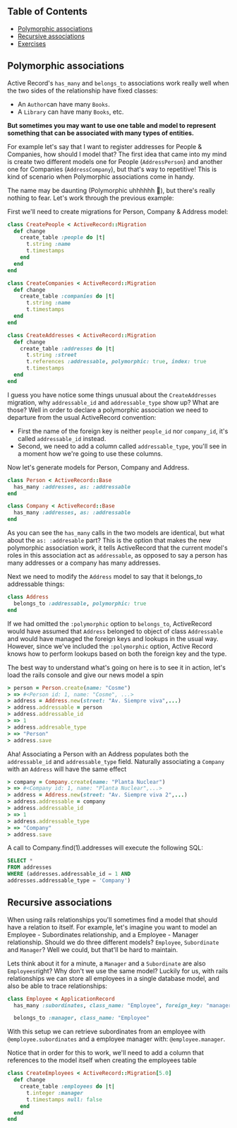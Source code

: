 ## Table of Contents

* [Polymorphic associations](#polymorphic-associations)
* [Recursive associations](#recursive-associations) 
* [Exercises](https://github.com/hackerschoolmty/the-web-developer/blob/master/Semana%204.-%20Manejo%20de%20usuarios%20en%20una%20aplicacion%20web/01/exercises.md)

## Polymorphic associations

Active Record's `has_many` and `belongs_to` associations work really well when the two sides of the relationship have fixed classes: 

- An `Author`can have many `Books`. 
- A `Library` can have many `Books`, etc. 

**But sometimes you may want to use one table and model to represent something that can be associated with many types of entities.**

For example let's say that I want to register addresses for People & Companies, how should I model that? The first idea that came into my mind is create two different models one for People (`AddressPerson`) and another one for Companies (`AddressCompany`), but that's way to repetitive! This is kind of scenario when Polymorphic associations come in handy.

The name may be daunting (Polymorphic uhhhhhh :ghost:), but there's really nothing to fear. Let's work through the previous example: 


First we'll need to create migrations for Person, Company & Address model: 

```ruby
class CreatePeople < ActiveRecord::Migration
  def change
    create_table :people do |t|
      t.string :name
      t.timestamps
    end
  end
end

class CreateCompanies < ActiveRecord::Migration
  def change
    create_table :companies do |t|
      t.string :name
      t.timestamps
  end
end

class CreateAddresses < ActiveRecord::Migration
  def change
    create_table :addresses do |t|
      t.string :street
      t.references :addressable, polymorphic: true, index: true
      t.timestamps
  end
end
```

I guess you have notice some things unusual about the `CreateAddresses` migration, why `addressable_id` and `addressable_type` show up? What are those? Well in order to declare a polymorphic association we need to departure from the usual ActiveRecord convention: 

- First the name of the foreign key is neither `people_id` nor `company_id`, it's called `addressable_id` instead. 
- Second, we need to add a column called `addressable_type`, you'll see in a moment how we're going to use these columns.

Now let's generate models for Person, Company and Address. 

```ruby
class Person < ActiveRecord::Base
  has_many :addresses, as: :addressable
end

class Company < ActiveRecord::Base
  has_many :addresses, as: :addressable
end
```

As you can see the `has_many` calls in the two models are identical, but what about the `as: :addresable` part? This is the option that makes the new polymorphic association work, it tells ActiveRecord that the current model's roles in this association act as `addressable`, as opposed to say a person has many addresses or a company has many addresses.

Next we need to modify the `Address` model to say that it belongs_to addressable things:

```ruby
class Address
  belongs_to :addressable, polymorphic: true
end
```

If we had omitted the `:polymorphic` option to `belongs_to`, ActiveRecord would have assumed that `Address` belonged to object of class `Addressable` and would have managed the foreign keys and lookups in the usual way. However, since we've included the `:polymorphic` option, Active Record knows how to perform lookups based on both the foreign key and the type. 

The best way to understand what's going on here is to see it in action, let's load the rails console and give our news model a spin

```ruby
> person = Person.create(name: "Cosme")
> => #<Person id: 1, name: "Cosme", ...>
> address = Address.new(street: "Av. Siempre viva",...)
> address.addressable = person
> address.addressable_id 
> => 1
> address.addresable_type
> => "Person"
> address.save
``` 

Aha! Associating a Person with an Address populates both the  `addressable_id` and `addressable_type` field. Naturally associating a `Company` with an `Address` will have the same effect 

```ruby
> company = Company.create(name: "Planta Nuclear")
> => #<Company id: 1, name: "Planta Nuclear",...>
> address = Address.new(street: "Av. Siempre viva 2",...)
> address.addressable = company
> address.addressable_id
> => 1
> address.addressable_type
> => "Company"
> address.save
```

A call to Company.find(1).addresses will execute the following SQL:


```sql
SELECT *FROM addressesWHERE (addresses.addressable_id = 1 ANDaddresses.addressable_type = 'Company')
```

## Recursive associations

When using rails relationships you'll sometimes find a model that should have a relation to itself. For example, let's imagine you want to model an Employee - Subordinates relationship, and a Employee - Manager relationship. 
Should we do three different models? `Employee`, `Subordinate` and `Manager`? Well we could, but that'll be hard to maintain. 

Lets think about it for a minute, a `Manager` and a `Subordinate` are also `Employees`right? Why don't we use the same model? Luckily for us, with rails relationships we can store all employees in a single database model, and also be able to trace relationships:


```ruby
class Employee < ApplicationRecord
  has_many :subordinates, class_name: "Employee", foreign_key: "manager_id"

  belongs_to :manager, class_name: "Employee"
```

With this setup we can retrieve subordinates from an employee with `@employee.subordinates` and a employee manager with: `@employee.manager`.

Notice that in order for this to work, we'll need to add a column that references to the model itself when creating the employees table

```ruby
class CreateEmployees < ActiveRecord::Migration[5.0]
  def change
    create_table :employees do |t|
      t.integer :manager
      t.timestamps null: false
    end
  end
end
```
